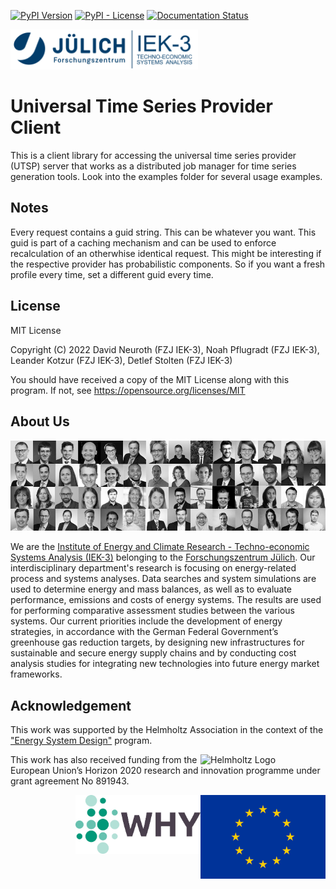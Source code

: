  [![PyPI Version](https://img.shields.io/pypi/v/utspclient.svg)](https://pypi.python.org/pypi/utspclient)
 [![PyPI - License](https://img.shields.io/pypi/l/utspclient)](LICENSE)
 [![Documentation Status](https://readthedocs.org/projects/utsp-client/badge/?version=latest)](https://utsp-client.readthedocs.io/en/latest/?badge=latest)

<a href="https://www.fz-juelich.de/en/iek/iek-3"><img src="https://raw.githubusercontent.com/OfficialCodexplosive/README_Assets/862a93188b61ab4dd0eebde3ab5daad636e129d5/FJZ_IEK-3_logo.svg" alt="FZJ Logo" width="300px"></a>

# Universal Time Series Provider Client

This is a client library for accessing the universal time series provider (UTSP) server that works as a distributed job manager for time series generation tools.
Look into the examples folder for several usage examples.
 
## Notes

Every request contains a guid string. This can be whatever you want. This guid is part of a caching mechanism and can be used to enforce recalculation of an otherwhise identical request. This might be interesting if the respective provider has probabilistic components. So if you want a fresh profile every time, set a different guid every time.

## License

MIT License

Copyright (C) 2022 David Neuroth (FZJ IEK-3), Noah Pflugradt (FZJ IEK-3), Leander Kotzur (FZJ IEK-3), Detlef Stolten (FZJ IEK-3)

You should have received a copy of the MIT License along with this program.
If not, see https://opensource.org/licenses/MIT

## About Us
<p align="center"><a href="https://www.fz-juelich.de/en/iek/iek-3"><img src="https://github.com/OfficialCodexplosive/README_Assets/blob/master/iek3-wide.png?raw=true" alt="Institut TSA"></a></p>
We are the <a href="https://www.fz-juelich.de/en/iek/iek-3">Institute of Energy and Climate Research - Techno-economic Systems Analysis (IEK-3)</a> belonging to the <a href="https://www.fz-juelich.de/en">Forschungszentrum Jülich</a>. Our interdisciplinary department's research is focusing on energy-related process and systems analyses. Data searches and system simulations are used to determine energy and mass balances, as well as to evaluate performance, emissions and costs of energy systems. The results are used for performing comparative assessment studies between the various systems. Our current priorities include the development of energy strategies, in accordance with the German Federal Government’s greenhouse gas reduction targets, by designing new infrastructures for sustainable and secure energy supply chains and by conducting cost analysis studies for integrating new technologies into future energy market frameworks.


## Acknowledgement

This work was supported by the Helmholtz Association in the context of the ["Energy System Design"](https://www.helmholtz.de/en/research/research-fields/energy/energy-system-design/) program.

<a href="https://www.helmholtz.de/en/"><img src="https://www.helmholtz.de/fileadmin/user_upload/05_aktuelles/Marke_Design/logos/HG_LOGO_S_ENG_RGB.jpg" alt="Helmholtz Logo" width="200px" style="float:right"></a>

This work has also received funding from the European Union’s Horizon 2020 research and innovation programme under grant agreement No 891943. 

<img src="logos/eulogo.png" alt="EU Logo" width="200px" style="float:right"></a>

<a href="https://www.why-h2020.eu/"><img src="logos/whylogo.jpg" alt="WHY Logo" width="200px" style="float:right"></a>
